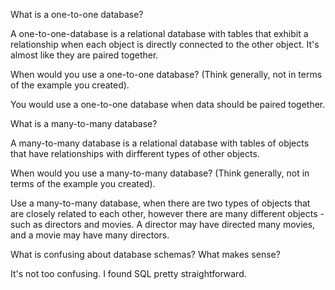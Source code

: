 What is a one-to-one database?

A one-to-one-database is a relational database with tables that exhibit a relationship when each object is directly connected to the other object. It's almost like they are paired together. 

When would you use a one-to-one database? (Think generally, not in terms of the example you created).

You would use a one-to-one database when data should be paired together.

What is a many-to-many database?

A many-to-many database is a relational database with tables of objects that have relationships with dirfferent types of other objects.

When would you use a many-to-many database? (Think generally, not in terms of the example you created).

Use a many-to-many database, when there are two types of objects that are closely related to each other, however there are many different objects - such as directors and movies. A director may have directed many movies, and a movie may have many directors.

What is confusing about database schemas? What makes sense?

It's not too confusing. I found SQL pretty straightforward. 
